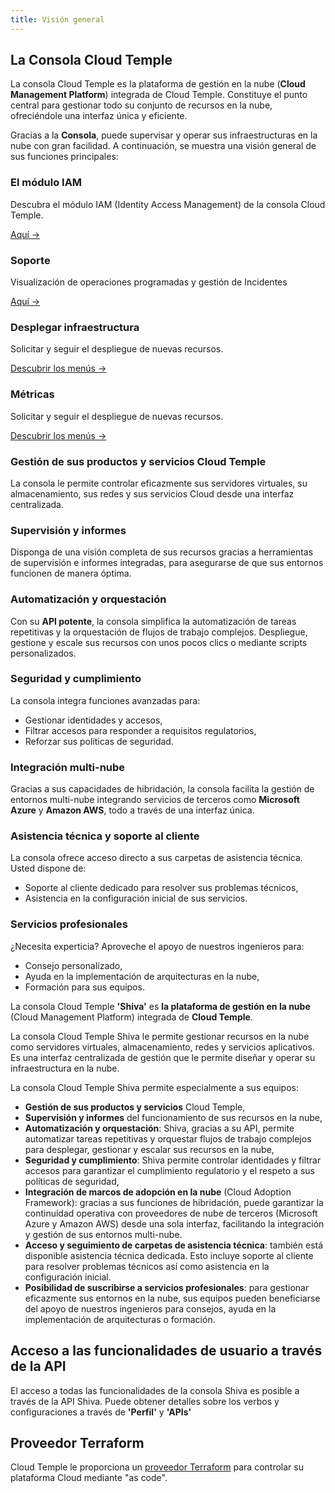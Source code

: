 ```yaml
---
title: Visión general
---
```



## La Consola Cloud Temple

La consola Cloud Temple es la plataforma de gestión en la nube (**Cloud Management Platform**) integrada de Cloud Temple. Constituye el punto central para gestionar todo su conjunto de recursos en la nube, ofreciéndole una interfaz única y eficiente.

Gracias a la **Consola**, puede supervisar y operar sus infraestructuras en la nube con gran facilidad. A continuación, se muestra una visión general de sus funciones principales:

<div class="card-grid">
  <div class="card">
    <h3>El módulo IAM</h3>
    <p>Descubra el módulo IAM (Identity Access Management) de la consola Cloud Temple.</p>
    <a href="console/iam" class="card-link">Aquí &rarr;</a>
  </div>

  <div class="card">
    <h3>Soporte</h3>
    <p>Visualización de operaciones programadas y gestión de Incidentes</p>
    <a href="console/status" class="card-link">Aquí &rarr;</a>
  </div>

  <div class="card">
    <h3>Desplegar infraestructura</h3>
    <p>Solicitar y seguir el despliegue de nuevas recursos.</p>
    <a href="console/orders" class="card-link">Descubrir los menús &rarr;</a>
  </div>

  <div class="card">
    <h3>Métricas</h3>
    <p>Solicitar y seguir el despliegue de nuevas recursos.</p>
    <a href="console/metrics/concepts" class="card-link">Descubrir los menús &rarr;</a>
  </div>
</div>

### Gestión de sus productos y servicios Cloud Temple

La consola le permite controlar eficazmente sus servidores virtuales, su almacenamiento, sus redes y sus servicios Cloud desde una interfaz centralizada.

### Supervisión y informes

Disponga de una visión completa de sus recursos gracias a herramientas de supervisión e informes integradas, para asegurarse de que sus entornos funcionen de manera óptima.

### Automatización y orquestación

Con su **API potente**, la consola simplifica la automatización de tareas repetitivas y la orquestación de flujos de trabajo complejos. Despliegue, gestione y escale sus recursos con unos pocos clics o mediante scripts personalizados.

### Seguridad y cumplimiento

La consola integra funciones avanzadas para:

- Gestionar identidades y accesos,
- Filtrar accesos para responder a requisitos regulatorios,
- Reforzar sus políticas de seguridad.

### Integración multi-nube

Gracias a sus capacidades de hibridación, la consola facilita la gestión de entornos multi-nube integrando servicios de terceros como **Microsoft Azure** y **Amazon AWS**, todo a través de una interfaz única.

### Asistencia técnica y soporte al cliente

La consola ofrece acceso directo a sus carpetas de asistencia técnica. Usted dispone de:

- Soporte al cliente dedicado para resolver sus problemas técnicos,
- Asistencia en la configuración inicial de sus servicios.

### Servicios profesionales

¿Necesita experticia? Aproveche el apoyo de nuestros ingenieros para:

- Consejo personalizado,
- Ayuda en la implementación de arquitecturas en la nube,
- Formación para sus equipos.

La consola Cloud Temple **'Shiva'** es **la plataforma de gestión en la nube** (Cloud Management Platform) integrada de **Cloud Temple**.

La consola Cloud Temple Shiva le permite gestionar recursos en la nube como servidores virtuales, almacenamiento, redes y servicios aplicativos.
Es una interfaz centralizada de gestión que le permite diseñar y operar su infraestructura en la nube.

La consola Cloud Temple Shiva permite especialmente a sus equipos:

- **Gestión de sus productos y servicios** Cloud Temple,
- **Supervisión y informes** del funcionamiento de sus recursos en la nube,
- **Automatización y orquestación**: Shiva, gracias a su API, permite automatizar tareas repetitivas y orquestar flujos de trabajo complejos para desplegar, gestionar y escalar sus recursos en la nube,
- **Seguridad y cumplimiento**: Shiva permite controlar identidades y filtrar accesos para garantizar el cumplimiento regulatorio y el respeto a sus políticas de seguridad,
- **Integración de marcos de adopción en la nube** (Cloud Adoption Framework): gracias a sus funciones de hibridación, puede garantizar la continuidad operativa con proveedores de nube de terceros (Microsoft Azure y Amazon AWS) desde una sola interfaz, facilitando la integración y gestión de sus entornos multi-nube.
- **Acceso y seguimiento de carpetas de asistencia técnica**: también está disponible asistencia técnica dedicada. Esto incluye soporte al cliente para resolver problemas técnicos así como asistencia en la configuración inicial.
- **Posibilidad de suscribirse a servicios profesionales**: para gestionar eficazmente sus entornos en la nube, sus equipos pueden beneficiarse del apoyo de nuestros ingenieros para consejos, ayuda en la implementación de arquitecturas o formación.

## Acceso a las funcionalidades de usuario a través de la API

El acceso a todas las funcionalidades de la consola Shiva es posible a través de la API Shiva.
Puede obtener detalles sobre los verbos y configuraciones a través de **'Perfil'** y **'APIs'**

## Proveedor Terraform

Cloud Temple le proporciona un [proveedor Terraform](https://registry.terraform.io/providers/Cloud-Temple/cloudtemple/latest) para controlar su plataforma Cloud mediante "as code".